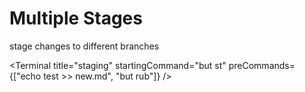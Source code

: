 # Multiple Stages

stage changes to different branches

<Terminal
  title="staging"
  startingCommand="but st"
  preCommands={["echo test >> new.md", "but rub"]}
/>
